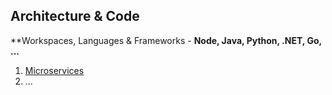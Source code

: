 ## Architecture & Code

**Workspaces, Languages & Frameworks - **Node, Java, Python, .NET, Go, ...** 

1. [Microservices](../Patterns/microservices-demo.md)
2. ...






